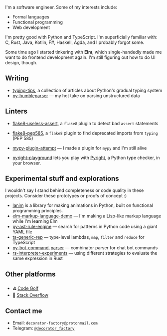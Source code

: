 I'm a software engineer. Some of my interests include:
- Formal languages
- Functional programming
- Web development

I'm pretty good with Python and TypeScript. I'm superficially familiar with: C, Rust, Java, Kotlin, F#, Haskell, Agda, and I probably forgot some.

Some time ago I started tinkering with **Elm**, which single-handedly made me want to do frontend development again. I'm still figuring
out how to do UI design, though.

## Writing

- [typing-tips](https://decorator-factory.github.io/typing-tips/), a collection of articles about Python's gradual typing system
- [py-humbleparser](https://github.com/decorator-factory/py-humbleparser) &mdash; my hot take on parsing unstructured data

## Linters

- [flake8-useless-assert](https://github.com/decorator-factory/flake8-useless-assert), a `flake8` plugin to detect bad `assert` statements
- [flake8-pep585](https://github.com/decorator-factory/flake8-pep585), a `flake8` plugin to find deprecated imports from `typing` (PEP 585)
- [mypy-plugin-attempt](https://github.com/decorator-factory/mypy-plugin-attempt) &mdash; I made a plugin for `mypy` and I'm still alive

- [pyright-playground](https://github.com/decorator-factory/pyright-playground) lets you play with [Pyright](https://github.com/microsoft/pyright), a Python type checker, in your browser.

## Experimental stuff and explorations

I wouldn't say I stand behind completeness or code quality in these projects. Consider these prototypes or proofs of concept :)

- [lanim](https://github.com/decorator-factory/lanim) is a library for making animations in Python, built on functional programming principles.
- [elm-markup-language-demo](https://github.com/decorator-factory/elm-markup-language-demo) &mdash; I'm making a Lisp-like markup language while I'm learning Elm
- [py-ast-rule-engine](https://github.com/decorator-factory/py-ast-rule-engine) &mdash; search for patterns in Python code using a giant YAML file
- [ts-generic-rep](https://github.com/decorator-factory/ts-generic-rep) &mdash; type-level lambdas, `map`, `filter` and `reduce` for TypeScript
- [py-bot-command-parser](https://github.com/decorator-factory/py-bot-command-parser) &mdash; combinator parser for chat bot commands
- [rs-interpreter-experiments](https://github.com/decorator-factory/rs-interpreter-experiments) &mdash; using different strategies to evaluate the same expression in Rust

## Other platforms

- ⛳ [Code Golf](https://code.golf/golfers/decorator-factory)
- 🥞 [Stack Overflow](https://stackoverflow.com/users/10295729/decorator-factory)

## Contact me

- Email: `decorator-factory@protonmail.com`
- Telegram: [`@decorator_factory`](https://t.me/decorator_factory)
